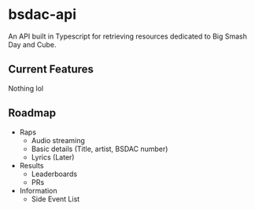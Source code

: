 # bsdac-api
An API built in Typescript for retrieving resources dedicated to Big Smash Day and Cube.

## Current Features
Nothing lol

## Roadmap
- Raps
  - Audio streaming
  - Basic details (Title, artist, BSDAC number)
  - Lyrics (Later)
- Results
  - Leaderboards
  - PRs
- Information
  - Side Event List